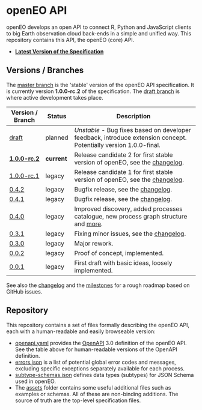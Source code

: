 # openEO API

openEO develops an open API to connect R, Python and JavaScript clients to big Earth observation cloud back-ends in a simple and unified way. This repository contains this API, the openEO (core) API.

* **[Latest Version of the Specification](https://api.openeo.org)**

## Versions / Branches

The [master branch](https://github.com/Open-EO/openeo-api/tree/master) is the 'stable' version of the openEO API specification. It is currently version **1.0.0-rc.2** of the specification. The [draft branch](https://github.com/Open-EO/openeo-api/tree/draft) is where active development takes place.

| Version / Branch                                          | Status      | Description |
| --------------------------------------------------------- | ----------- | ----------- |
| [draft](https://api.openeo.org/draft)                     | planned     | *Unstable* - Bug fixes based on developer feedback, introduce extension concept. Potentially version 1.0.0-final. |
| [**1.0.0-rc.2**](https://api.openeo.org)                  | **current** | Release candidate 2 for first stable version of openEO, see the [changelog](CHANGELOG.md#100-rc2---2020-02-20). |
| [1.0.0-rc.1](https://api.openeo.org/1.0.0-rc.1)           | legacy      | Release candidate 1 for first stable version of openEO, see the [changelog](CHANGELOG.md#100-rc1---2020-01-31). |
| [0.4.2](https://api.openeo.org/v/0.4.2)                   | legacy      | Bugfix release, see the [changelog](CHANGELOG.md#042---2019-06-11). |
| [0.4.1](https://api.openeo.org/v/0.4.1)                   | legacy      | Bugfix release, see the [changelog](CHANGELOG.md#041---2019-05-29). |
| [0.4.0](https://api.openeo.org/v/0.4.0)                   | legacy      | Improved discovery, added processes catalogue, new process graph structure and [more](CHANGELOG.md#040---2019-03-07). |
| [0.3.1](https://api.openeo.org/v/0.3.1)                   | legacy      | Fixing minor issues, see the [changelog](CHANGELOG.md#031---2018-11-06). |
| [0.3.0](https://api.openeo.org/v/0.3.0)                   | legacy      | Major rework. |
| [0.0.2](https://github.com/Open-EO/openeo-api/tree/0.0.2) | legacy      | Proof of concept, implemented. |
| [0.0.1](https://github.com/Open-EO/openeo-api/tree/0.0.1) | legacy      | First draft with basic ideas, loosely implemented. |

See also the [changelog](CHANGELOG.md) and the [milestones](https://github.com/Open-EO/openeo-api/milestones) for a rough roadmap based on GitHub issues.

## Repository

This repository contains a set of files formally describing the openEO API, each with a human-readable and easily browseable version:

* [openapi.yaml](openapi.yaml) provides the [OpenAPI](https://www.openapis.org/) 3.0 definition of the openEO API. See the table above for human-readable versions of the OpenAPI definition.
* [errors.json](errors.json) is a list of potential global error codes and messages, excluding specific exceptions separately available for each process.
* [subtype-schemas.json](subtype-schemas.json) defines data types (subtypes) for JSON Schema used in openEO.
* The [assets](assets/) folder contains some useful additional files such as examples or schemas. All of these are non-binding additions. The source of truth are the top-level specification files.

